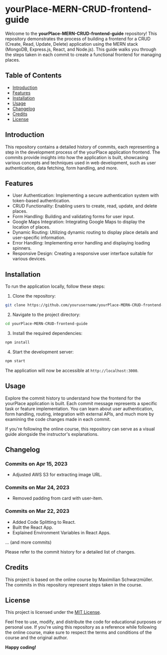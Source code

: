 
# yourPlace-MERN-CRUD-frontend-guide

Welcome to the **yourPlace-MERN-CRUD-frontend-guide** repository! This repository demonstrates the process of building a frontend for a CRUD (Create, Read, Update, Delete) application using the MERN stack (MongoDB, Express.js, React, and Node.js). This guide walks you through the steps taken in each commit to create a functional frontend for managing places.

## Table of Contents

- [Introduction](#introduction)
- [Features](#features)
- [Installation](#installation)
- [Usage](#usage)
- [Changelog](#changelog)
- [Credits](#credits)
- [License](#license)

## Introduction

This repository contains a detailed history of commits, each representing a step in the development process of the yourPlace application frontend. The commits provide insights into how the application is built, showcasing various concepts and techniques used in web development, such as user authentication, data fetching, form handling, and more.

## Features

- User Authentication: Implementing a secure authentication system with token-based authentication.
- CRUD Functionality: Enabling users to create, read, update, and delete places.
- Form Handling: Building and validating forms for user input.
- Google Maps Integration: Integrating Google Maps to display the location of places.
- Dynamic Routing: Utilizing dynamic routing to display place details and user-specific information.
- Error Handling: Implementing error handling and displaying loading spinners.
- Responsive Design: Creating a responsive user interface suitable for various devices.

## Installation

To run the application locally, follow these steps:

1. Clone the repository:

```bash
git clone https://github.com/yourusername/yourPlace-MERN-CRUD-frontend-guide.git
```

2. Navigate to the project directory:

```bash
cd yourPlace-MERN-CRUD-frontend-guide
```

3. Install the required dependencies:

```bash
npm install
```

4. Start the development server:

```bash
npm start
```

The application will now be accessible at `http://localhost:3000`.

## Usage

Explore the commit history to understand how the frontend for the yourPlace application is built. Each commit message represents a specific task or feature implementation. You can learn about user authentication, form handling, routing, integration with external APIs, and much more by examining the code changes made in each commit.

If you're following the online course, this repository can serve as a visual guide alongside the instructor's explanations.

## Changelog

### Commits on Apr 15, 2023

- Adjusted AWS S3 for extracting image URL.

### Commits on Mar 24, 2023

- Removed padding from card with user-item.

### Commits on Mar 22, 2023

- Added Code Splitting to React.
- Built the React App.
- Explained Environment Variables in React Apps.

... (and more commits)

Please refer to the commit history for a detailed list of changes.

## Credits

This project is based on the online course by Maximilian Schwarzmüller. The commits in this repository represent steps taken in the course.

## License

This project is licensed under the [MIT License](LICENSE).

Feel free to use, modify, and distribute the code for educational purposes or personal use. If you're using this repository as a reference while following the online course, make sure to respect the terms and conditions of the course and the original author.

**Happy coding!**

